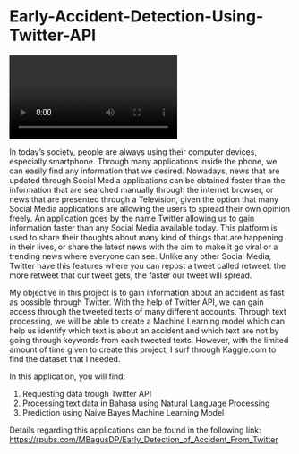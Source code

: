 # Early-Accident-Detection-Using-Twitter-API

![](App_preview.mp4)

In today’s society, people are always using their computer devices, especially smartphone. Through many applications inside the phone, we can easily find any information that we desired. Nowadays, news that are updated through Social Media applications can be obtained faster than the information that are searched manually through the internet browser, or news that are presented through a Television, given the option that many Social Media applications are allowing the users to spread their own opinion freely. An application goes by the name Twitter allowing us to gain information faster than any Social Media available today. This platform is used to share their thoughts about many kind of things that are happening in their lives, or share the latest news with the aim to make it go viral or a trending news where everyone can see. Unlike any other Social Media, Twitter have this features where you can repost a tweet called retweet. the more retweet that our tweet gets, the faster our tweet will spread.

My objective in this project is to gain information about an accident as fast as possible through Twitter. With the help of Twitter API, we can gain access through the tweeted texts of many different accounts. Through text processing, we will be able to create a Machine Learning model which can help us identify which text is about an accident and which text are not by going through keywords from each tweeted texts. However, with the limited amount of time given to create this project, I surf through Kaggle.com to find the dataset that I needed.

In this application, you will find:
  1. Requesting data trough Twitter API
  2. Processing text data in Bahasa using Natural Language Processing
  3. Prediction using Naive Bayes Machine Learning Model

Details regarding this applications can be found in the following link:
https://rpubs.com/MBagusDP/Early_Detection_of_Accident_From_Twitter
